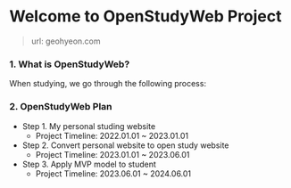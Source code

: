 # Welcome to OpenStudyWeb Project
> url: geohyeon.com

### 1. What is OpenStudyWeb?
When studying, we go through the following process:

### 2. OpenStudyWeb Plan
* Step 1. My personal studing website <br>
  *  Project Timeline: 2022.01.01 ~ 2023.01.01 
* Step 2. Convert personal website to open study website   <br>
  *  Project Timeline: 2023.01.01 ~ 2023.06.01
* Step 3. Apply MVP model to student
  *  Project Timeline: 2023.06.01 ~ 2024.06.01


